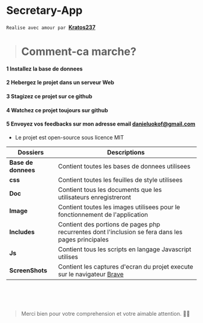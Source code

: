 # Secretary-App

 ``Realise avec amour par ``**[Kratos237](http://github.com/kratos237/)**

># Comment-ca marche?

#### 1 Installez la base de donnees

#### 2 Hebergez le projet dans un serveur Web

#### 3 Stagizez ce projet sur ce github

#### 4 Watchez ce projet toujours sur github

#### 5 Envoyez vos feedbacks sur mon adresse email <a href="mailto:danieluokof@gmail.com">danieluokof@gmail.com</a>

- Le projet est open-source sous licence MIT

| Dossiers            | Descriptions                                                                                                                    |
| ------------------- | ------------------------------------------------------------------------------------------------------------------------------- |
| **Base de donnees** | Contient toutes les bases de donnees utilisees                                                                                  |
| **css**             | Contient toutes les feuilles de style utilisees                                                                                 |
| **Doc**             | Contient tous les documents que les utilisateurs enregistreront                                                                 |
| **Image**           | Contient toutes les images utilisees pour le fonctionnement de l'application                                                    |
| **Includes**        | Contient des portions de pages php recurrentes dont l'inclusion se fera dans les pages principales                              |
| **Js**              | Contient tous les scripts en langage Javascript utilises                                                                        |
| **ScreenShots**     | Contient les captures d'ecran du projet execute sur le navigateur <a href="http://www.duckduckgo.com?q=Brave+browser">Brave</a> |

<br>
<br>
<br>


> Merci bien pour votre comprehension et votre aimable attention. 🤩🤨
